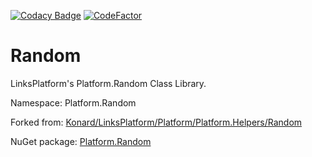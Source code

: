 [![Codacy Badge](https://api.codacy.com/project/badge/Grade/f9ecd381a92445fb8c370c313a0956cb)](https://app.codacy.com/app/drakonard/Random?utm_source=github.com&utm_medium=referral&utm_content=linksplatform/Random&utm_campaign=Badge_Grade_Dashboard)
[![CodeFactor](https://www.codefactor.io/repository/github/linksplatform/random/badge)](https://www.codefactor.io/repository/github/linksplatform/random)

# Random

LinksPlatform's Platform.Random Class Library.

Namespace: Platform.Random

Forked from: [Konard/LinksPlatform/Platform/Platform.Helpers/Random](https://github.com/Konard/LinksPlatform/tree/9754f8e5767067176e972361a9e88ebf607d9067/Platform/Platform.Helpers/Random)

NuGet package: [Platform.Random](https://www.nuget.org/packages/Platform.Random)